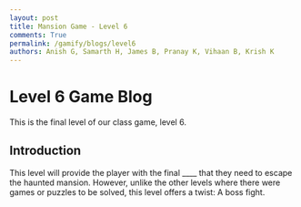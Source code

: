 ```yaml
---
layout: post
title: Mansion Game - Level 6
comments: True
permalink: /gamify/blogs/level6
authors: Anish G, Samarth H, James B, Pranay K, Vihaan B, Krish K
---
```


# Level 6 Game Blog

This is the final level of our class game, level 6. 

## Introduction

This level will provide the player with the final ____ that they need to escape the haunted mansion. However, unlike the other levels where there were games or puzzles to be solved, this level offers a twist: A boss fight.

